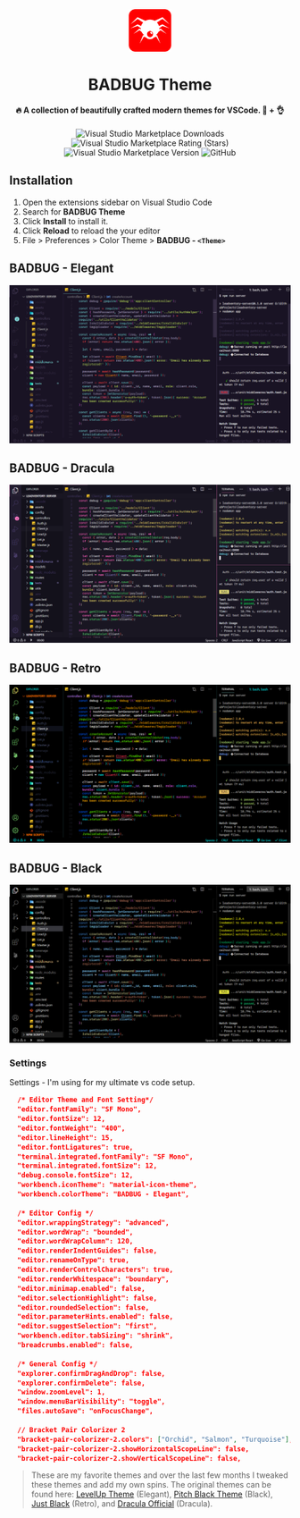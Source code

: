 <div align="center">
  <img src="images/icon.png" width="15%">
</div>

<h1 align="center">
  BADBUG Theme
  
</h1>

<h4 align="center">

🔥 A collection of beautifully crafted modern themes for VSCode. 🎨 + 👌

</h4>

<div align="center">
  
![Visual Studio Marketplace Downloads](https://img.shields.io/visual-studio-marketplace/d/1mandev.badbug?style=for-the-badge)
![Visual Studio Marketplace Rating (Stars)](https://img.shields.io/visual-studio-marketplace/stars/1mandev.badbug?style=for-the-badge)
![Visual Studio Marketplace Version](https://img.shields.io/visual-studio-marketplace/v/1mandev.badbug?style=for-the-badge)
![GitHub](https://img.shields.io/github/license/Mr-spShuvo/badbug-vscode-theme?style=for-the-badge)

</div>

## Installation

1. Open the extensions sidebar on Visual Studio Code
2. Search for **BADBUG Theme**
3. Click **Install** to install it.
4. Click **Reload** to reload the your editor
5. File > Preferences > Color Theme > **BADBUG - `<Theme>`**

## BADBUG - Elegant

![Preview](images/elegant.png)

## BADBUG - Dracula

![Preview](images/dracula.png)

## BADBUG - Retro

![Preview](images/retro.png)

## BADBUG - Black

![Preview](images/black.png)

### Settings

Settings - I'm using for my ultimate vs code setup.

```json
  /* Editor Theme and Font Setting*/
  "editor.fontFamily": "SF Mono",
  "editor.fontSize": 12,
  "editor.fontWeight": "400",
  "editor.lineHeight": 15,
  "editor.fontLigatures": true,
  "terminal.integrated.fontFamily": "SF Mono",
  "terminal.integrated.fontSize": 12,
  "debug.console.fontSize": 12,
  "workbench.iconTheme": "material-icon-theme",
  "workbench.colorTheme": "BADBUG - Elegant",

  /* Editor Config */
  "editor.wrappingStrategy": "advanced",
  "editor.wordWrap": "bounded",
  "editor.wordWrapColumn": 120,
  "editor.renderIndentGuides": false,
  "editor.renameOnType": true,
  "editor.renderControlCharacters": true,
  "editor.renderWhitespace": "boundary",
  "editor.minimap.enabled": false,
  "editor.selectionHighlight": false,
  "editor.roundedSelection": false,
  "editor.parameterHints.enabled": false,
  "editor.suggestSelection": "first",
  "workbench.editor.tabSizing": "shrink",
  "breadcrumbs.enabled": false,

  /* General Config */
  "explorer.confirmDragAndDrop": false,
  "explorer.confirmDelete": false,
  "window.zoomLevel": 1,
  "window.menuBarVisibility": "toggle",
  "files.autoSave": "onFocusChange",

  // Bracket Pair Colorizer 2
  "bracket-pair-colorizer-2.colors": ["Orchid", "Salmon", "Turquoise"],
  "bracket-pair-colorizer-2.showHorizontalScopeLine": false,
  "bracket-pair-colorizer-2.showVerticalScopeLine": false,
```

> These are my favorite themes and over the last few months I tweaked these themes and add my own spins. The original themes can be found here: [LevelUp Theme](https://marketplace.visualstudio.com/items?itemName=leveluptutorials.theme-levelup) (Elegant), [Pitch Black Theme](https://marketplace.visualstudio.com/items?itemName=viktorqvarfordt.vscode-pitch-black-theme) (Black), [Just Black](https://marketplace.visualstudio.com/items?itemName=nur.just-black) (Retro), and [Dracula Official](https://marketplace.visualstudio.com/items?itemName=dracula-theme.theme-dracula) (Dracula).
